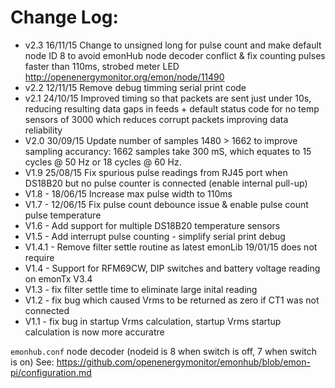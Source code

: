 # Change Log:

- v2.3   16/11/15 Change to unsigned long for pulse count and make default node ID 8 to avoid emonHub node decoder conflict & fix counting pulses faster than 110ms, strobed meter LED http://openenergymonitor.org/emon/node/11490 
- v2.2   12/11/15 Remove debug timming serial print code
- v2.1   24/10/15 Improved timing so that packets are sent just under 10s, reducing resulting data gaps in feeds + default status code for no temp sensors of 3000 which reduces corrupt packets improving data reliability
- V2.0   30/09/15 Update number of samples 1480 > 1662 to improve sampling accurancy: 1662 samples take 300 mS, which equates to 15 cycles @ 50 Hz or 18 cycles @ 60 Hz.
- V1.9   25/08/15 Fix spurious pulse readings from RJ45 port when DS18B20 but no pulse counter is connected (enable internal pull-up)
- V1.8 - 18/06/15 Increase max pulse width to 110ms
- V1.7 - 12/06/15 Fix pulse count debounce issue & enable pulse count pulse temperature
- V1.6 - Add support for multiple DS18B20 temperature sensors 
- V1.5 - Add interrupt pulse counting - simplify serial print debug 
- V1.4.1 - Remove filter settle routine as latest emonLib 19/01/15 does not require 
- V1.4 - Support for RFM69CW, DIP switches and battery voltage reading on emonTx V3.4
- V1.3 - fix filter settle time to eliminate large inital reading
- V1.2 - fix bug which caused Vrms to be returned as zero if CT1 was not connected 
- V1.1 - fix bug in startup Vrms calculation, startup Vrms startup calculation is now more accuratre

`emonhub.conf` node decoder (nodeid is 8 when switch is off, 7 when switch is on)
See: https://github.com/openenergymonitor/emonhub/blob/emon-pi/configuration.md
